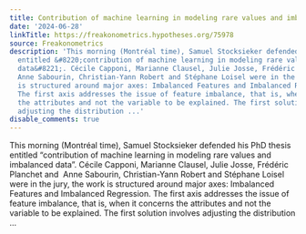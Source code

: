 ```yaml
---
title: Contribution of machine learning in modeling rare values and imbalanced data
date: '2024-06-28'
linkTitle: https://freakonometrics.hypotheses.org/75978
source: Freakonometrics
description: 'This morning (Montréal time), Samuel Stocksieker defended his PhD thesis
  entitled &#8220;contribution of machine learning in modeling rare values and imbalanced
  data&#8221;. Cécile Capponi, Marianne Clausel, Julie Josse, Frédéric Planchet and 
  Anne Sabourin, Christian-Yann Robert and Stéphane Loisel were in the jury, the work
  is structured around major axes: Imbalanced Features and Imbalanced Regression.
  The first axis addresses the issue of feature imbalance, that is, when it concerns
  the attributes and not the variable to be explained. The first solution involves
  adjusting the distribution ...'
disable_comments: true
---
```

This morning (Montréal time), Samuel Stocksieker defended his PhD thesis entitled &#8220;contribution of machine learning in modeling rare values and imbalanced data&#8221;. Cécile Capponi, Marianne Clausel, Julie Josse, Frédéric Planchet and  Anne Sabourin, Christian-Yann Robert and Stéphane Loisel were in the jury, the work is structured around major axes: Imbalanced Features and Imbalanced Regression. The first axis addresses the issue of feature imbalance, that is, when it concerns the attributes and not the variable to be explained. The first solution involves adjusting the distribution ...